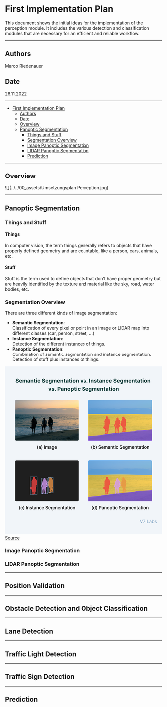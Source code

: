 # First Implementation Plan

This document shows the initial ideas for the implementation of the perception module.
It includes the various detection and classification modules that are necessary for an efficient and reliable workflow.

---
## Authors

Marco Riedenauer

## Date

26.11.2022

---
<!-- TOC -->

* [First Implementation Plan](#first-implementation-plan)
    * [Authors](#authors)
    * [Date](#date)
    * [Overview](#overview)
    * [Panoptic Segmentation](#panoptic-segmentation)
        * [Things and Stuff](#things-and-stuff)
        * [Segmentation Overview](#segmentation-overview)
        * [Image Panoptic Segmentation](#image-panoptic-segmentation)
        * [LIDAR Panoptic Segmentation](#lidar-panoptic-segmentation)
        * [Prediction](#prediction)

<!-- TOC -->

---
## Overview

![](../../00_assets/Umsetzungsplan Perception.jpg)

---
## Panoptic Segmentation

### Things and Stuff

#### Things

In computer vision, the term things generally refers to objects that have properly defined geometry and are countable, like a person, cars, animals, etc.

#### Stuff

Stuff is the term used to define objects that don’t have proper geometry but are heavily identified by the texture and material like the sky, road, water bodies, etc.

### Segmentation Overview

There are three different kinds of image segmentation:
- **Semantic Segmentation**: \
    Classification of every pixel or point in an image or LIDAR map into different classes (car, person, street, ...)
- **Instance Segmentation**: \
    Detection of the different instances of things.
- **Panoptic Segmentation**: \
    Combination of semantic segmentation and instance segmentation. Detection of stuff plus instances of things.

![](../../00_assets/segmentation.png)
[Source](https://www.v7labs.com/blog/panoptic-segmentation-guide)

### Image Panoptic Segmentation



###  LIDAR Panoptic Segmentation

---
## Position Validation

---
## Obstacle Detection and Object Classification

---
## Lane Detection

---
## Traffic Light Detection 

---
## Traffic Sign Detection

---
## Prediction

